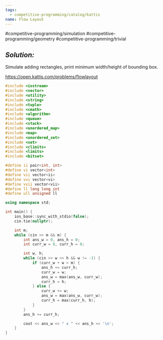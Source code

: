 ```yaml
---
tags:
  - competitive-programming/catalog/kattis
name: Flow Layout
---
```

#competitive-programming/simulation
#competitive-programming/geometry
#competitive-programming/trivial
## _Solution:_
Simulate adding rectangles, print minimum width/height of bounding box.

https://open.kattis.com/problems/flowlayout
```cpp
#include <iostream>
#include <vector>
#include <utility>
#include <string>
#include <tuple>
#include <cmath>
#include <algorithm>
#include <queue>
#include <stack>
#include <unordered_map>
#include <map>
#include <unordered_set>
#include <set>
#include <climits>
#include <limits>
#include <bitset>

#define ii pair<int, int>
#define vi vector<int>
#define vii vector<ii>
#define vvi vector<vi>
#define vvii vector<vii>
#define ll long long int
#define ull unsigned ll

using namespace std;

int main() {
    ios_base::sync_with_stdio(false);
    cin.tie(nullptr);

    int m;
    while (cin >> m && m) {
        int ans_w = 0, ans_h = 0;
        int curr_w = 0, curr_h = 0;

        int w, h;
        while (cin >> w >> h && w != -1) {
            if (curr_w + w > m) {
                ans_h += curr_h;
                curr_w = w;
                ans_w = max(ans_w, curr_w);
                curr_h = h;
            } else {
                curr_w += w;
                ans_w = max(ans_w, curr_w);
                curr_h = max(curr_h, h);
            }
        }
        ans_h += curr_h;

        cout << ans_w << " x " << ans_h << '\n';
    }
}
```